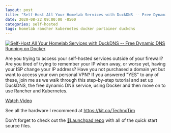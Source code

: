 ```yaml
---
layout: post
title: "Self-Host All Your Homelab Services with DuckDNS -- Free Dynamic DNS Running on Docker"
date: 2020-08-22 09:00:00 -0500
categories: self-hosted
tags: homelab rancher kubernetes docker portainer duckdns
---
```


[![Self-Host All Your Homelab Services with DuckDNS -- Free Dynamic DNS Running on Docker](https://img.youtube.com/vi/bVmUV1G5wpI/0.jpg)](https://www.youtube.com/watch?v=bVmUV1G5wpI "Self-Host All Your Homelab Services with DuckDNS -- Free Dynamic DNS Running on Docker")

Are you trying to access your self-hosted services outside of your firewall?  Are you tired of trying to remember your IP when away, or worse yet, having your ISP change your IP address?  Have you not purchased a domain yet but want to access your own personal VPN?  If you answered "YES" to any of these, join me as we walk through this step-by-step tutorial and set up DuckDNS, the free dynamic DNS service, using Docker and then move on to use Rancher and Kubernetes. 

[Watch Video](https://www.youtube.com/watch?v=bVmUV1G5wpI)

See all the hardware I recommend at <https://kit.co/TechnoTim>

Don't forget to check out the [🚀Launchpad repo](https://l.technotim.live/quick-start) with all of the quick start source files.